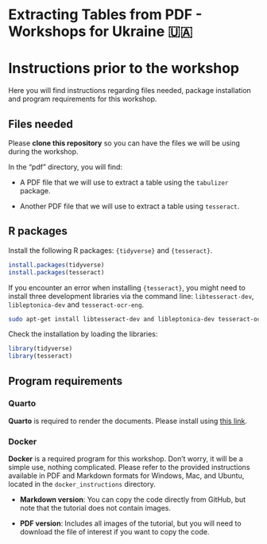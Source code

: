 # Extracting Tables from PDF - Workshops for Ukraine :ukraine:


# Instructions prior to the workshop

Here you will find instructions regarding files needed, package
installation and program requirements for this workshop.

## Files needed

Please **clone this repository** so you can have the files we will be
using during the workshop.

In the “pdf” directory, you will find:

- A PDF file that we will use to extract a table using the `tabulizer`
  package.

- Another PDF file that we will use to extract a table using
  `tesseract`.

## R packages

Install the following R packages: `{tidyverse}` and `{tesseract}`.

``` r
install.packages(tidyverse)
install.packages(tesseract)
```

If you encounter an error when installing `{tesseract}`, you might need
to install three development libraries via the command line:
`libtesseract-dev`, `libleptonica-dev` and `tesseract-ocr-eng`.

``` bash
sudo apt-get install libtesseract-dev and libleptonica-dev tesseract-ocr-eng
```

Check the installation by loading the libraries:

``` r
library(tidyverse)
library(tesseract)
```

## Program requirements

### Quarto

**Quarto** is required to render the documents. Please install using
[this link](https://quarto.org/docs/get-started/).

### Docker

**Docker** is a required program for this workshop. Don’t worry, it will
be a simple use, nothing complicated. Please refer to the provided
instructions available in PDF and Markdown formats for Windows, Mac, and
Ubuntu, located in the `docker_instructions` directory.

- **Markdown version**: You can copy the code directly from GitHub, but
  note that the tutorial does not contain images.

- **PDF version**: Includes all images of the tutorial, but you will
  need to download the file of interest if you want to copy the code.
